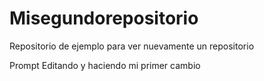 # Misegundorepositorio
Repositorio de ejemplo para ver nuevamente un repositorio

Prompt Editando y haciendo mi primer cambio

